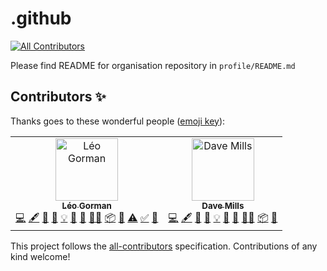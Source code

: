 # .github
<!-- ALL-CONTRIBUTORS-BADGE:START - Do not remove or modify this section -->
[![All Contributors](https://img.shields.io/badge/all_contributors-2-orange.svg?style=flat-square)](#contributors-)
<!-- ALL-CONTRIBUTORS-BADGE:END -->

Please find README for organisation repository in `profile/README.md`

## Contributors ✨

Thanks goes to these wonderful people ([emoji key](https://allcontributors.org/docs/en/emoji-key)):

<!-- ALL-CONTRIBUTORS-LIST:START - Do not remove or modify this section -->
<!-- prettier-ignore-start -->
<!-- markdownlint-disable -->
<table>
  <tbody>
    <tr>
      <td align="center"><a href="https://www.turing.ac.uk/people/doctoral-students/leo-gorman"><img src="https://avatars.githubusercontent.com/u/55786252?v=4?s=100" width="100px;" alt="Léo Gorman"/><br /><sub><b>Léo Gorman</b></sub></a><br /><a href="https://github.com/RHoMIS/.github/commits?author=l-gorman" title="Code">💻</a> <a href="#content-l-gorman" title="Content">🖋</a> <a href="#data-l-gorman" title="Data">🔣</a> <a href="https://github.com/RHoMIS/.github/commits?author=l-gorman" title="Documentation">📖</a> <a href="#example-l-gorman" title="Examples">💡</a> <a href="#ideas-l-gorman" title="Ideas, Planning, & Feedback">🤔</a> <a href="#maintenance-l-gorman" title="Maintenance">🚧</a> <a href="#mentoring-l-gorman" title="Mentoring">🧑‍🏫</a> <a href="#platform-l-gorman" title="Packaging/porting to new platform">📦</a> <a href="https://github.com/RHoMIS/.github/pulls?q=is%3Apr+reviewed-by%3Al-gorman" title="Reviewed Pull Requests">👀</a> <a href="https://github.com/RHoMIS/.github/commits?author=l-gorman" title="Tests">⚠️</a> <a href="#tutorial-l-gorman" title="Tutorials">✅</a> <a href="#userTesting-l-gorman" title="User Testing">📓</a></td>
      <td align="center"><a href="http://stats4sd.org"><img src="https://avatars.githubusercontent.com/u/5711101?v=4?s=100" width="100px;" alt="Dave Mills"/><br /><sub><b>Dave Mills</b></sub></a><br /><a href="https://github.com/RHoMIS/.github/commits?author=dave-mills" title="Code">💻</a> <a href="#content-dave-mills" title="Content">🖋</a> <a href="#data-dave-mills" title="Data">🔣</a> <a href="https://github.com/RHoMIS/.github/commits?author=dave-mills" title="Documentation">📖</a> <a href="#example-dave-mills" title="Examples">💡</a> <a href="#ideas-dave-mills" title="Ideas, Planning, & Feedback">🤔</a> <a href="#maintenance-dave-mills" title="Maintenance">🚧</a> <a href="#mentoring-dave-mills" title="Mentoring">🧑‍🏫</a> <a href="#platform-dave-mills" title="Packaging/porting to new platform">📦</a> <a href="https://github.com/RHoMIS/.github/pulls?q=is%3Apr+reviewed-by%3Adave-mills" title="Reviewed Pull Requests">👀</a></td>
    </tr>
  </tbody>
</table>

<!-- markdownlint-restore -->
<!-- prettier-ignore-end -->

<!-- ALL-CONTRIBUTORS-LIST:END -->

This project follows the [all-contributors](https://github.com/all-contributors/all-contributors) specification. Contributions of any kind welcome!